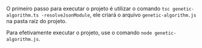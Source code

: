 O primeiro passo para executar o projeto é utilizar o comando `tsc genetic-algorithm.ts -resolveJsonModule`, ele criará o arquivo `genetic-algorithm.js` na pasta raíz do projeto.

Para efetivamente executar o projeto, use o comando `node genetic-algorithm.js`.